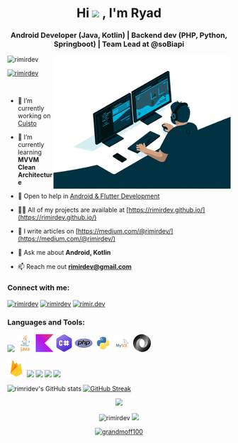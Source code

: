 <h1 align="center">Hi <img src="https://media.giphy.com/media/hvRJCLFzcasrR4ia7z/giphy.gif" width="30px"> , I'm Ryad</h1>
<h3 align="center">Android Developer (Java, Kotlin) | Backend dev (PHP, Python, Springboot) | Team Lead at @soBiapi</h3>
<img align="right" alt="Coding" width="400" src="https://github.com/rimirdev/rimirdev.github.io/blob/6f1b623ed5d8f09cdfff41b5a21f45275d590e0a/images/djbwgfw-ezgif.com-effects.gif">

<p align="left"> <img src="https://komarev.com/ghpvc/?username=rimirdev&label=Profile%20views&color=0e75b6&style=flat" alt="rimirdev" /> </p>
<p align="left"> <a href="https://twitter.com/rimirdev" target="blank"><img src="https://img.shields.io/twitter/follow/rimirdev?logo=twitter&style=for-the-badge" alt="rimirdev" /></a> </p>

<p align="left"> <a href="https://twitter.com/" target="blank"><img src="https://img.shields.io/twitter/follow/?logo=twitter&style=for-the-badge" alt="" /></a> </p>

- 🔭 I’m currently working on [Cuisto](https://play.google.com/store/apps/details?id=com.uiresource.cuisto)

- 🌱 I’m currently learning **MVVM Clean Architecture**

- 🤝 Open to help in [Android & Flutter Development](https://roadmap.sh/android)

- 👨‍💻 All of my projects are available at [https://rimirdev.github.io/](https://rimirdev.github.io/)

- 📝 I write articles on [https://medium.com/@rimirdev/](https://medium.com/@rimirdev/)

- 💬 Ask me about **Android, Kotlin**

- 📫 Reach me out **rimirdev@gmail.com**

<h3 align="left">Connect with me:</h3>
<p align="left">
<a href="https://twitter.com/rimirdev" target="blank"><img align="center" src="https://raw.githubusercontent.com/rahuldkjain/github-profile-readme-generator/master/src/images/icons/Social/twitter.svg" alt="rimirdev" height="30" width="40" /></a>
<a href="https://linkedin.com/in/rimirdev" target="blank"><img align="center" src="https://raw.githubusercontent.com/rahuldkjain/github-profile-readme-generator/master/src/images/icons/Social/linked-in-alt.svg" alt="rimirdev" height="30" width="40" /></a>
<a href="https://instagram.com/rimir.dev" target="blank"><img align="center" src="https://raw.githubusercontent.com/rahuldkjain/github-profile-readme-generator/master/src/images/icons/Social/instagram.svg" alt="rimir.dev" height="30" width="40" /></a>
</p>

<h3 align="left">Languages and Tools:</h3>

<code><img height="40" src="https://cdn.svgporn.com/logos/android-vertical.svg"></code>
<code><img height="40" src="https://raw.githubusercontent.com/github/explore/80688e429a7d4ef2fca1e82350fe8e3517d3494d/topics/java/java.png"></code>
<code><img height="40" src="https://raw.githubusercontent.com/github/explore/80688e429a7d4ef2fca1e82350fe8e3517d3494d/topics/kotlin/kotlin.png"></code>
<code><img height="40" src="https://raw.githubusercontent.com/github/explore/80688e429a7d4ef2fca1e82350fe8e3517d3494d/topics/csharp/csharp.png"></code>
<code><img height="40" src="https://raw.githubusercontent.com/github/explore/80688e429a7d4ef2fca1e82350fe8e3517d3494d/topics/php/php.png"></code>
<code><img height="40" src="https://raw.githubusercontent.com/github/explore/80688e429a7d4ef2fca1e82350fe8e3517d3494d/topics/python/python.png"></code>
<code><img height="40" src="https://raw.githubusercontent.com/github/explore/80688e429a7d4ef2fca1e82350fe8e3517d3494d/topics/mysql/mysql.png"></code>
<code><img height="40" src="https://raw.githubusercontent.com/github/explore/80688e429a7d4ef2fca1e82350fe8e3517d3494d/topics/json/json.png"></code>

<code><img height="40" src="https://raw.githubusercontent.com/github/explore/80688e429a7d4ef2fca1e82350fe8e3517d3494d/topics/firebase/firebase.png"></code>
<code><img height="40" src="https://cdn.svgporn.com/logos/google-cloud.svg"></code>
<code><img height="40" src="https://cdn.svgporn.com/logos/google-analytics.svg"></code>
<code><img height="40" src="https://cdn.svgporn.com/logos/google-admob.svg"></code>
<code><img height="40" src="https://cdn.svgporn.com/logos/google-adsense.svg"></code>


![rimridev's GitHub stats](https://github-readme-stats.vercel.app/api?username=rimirdev&theme=dark&show_icons=true)
[![GitHub Streak](https://github-readme-streak-stats.herokuapp.com?user=rimirdev&theme=dark&hide_border=true)](https://git.io/streak-stats)
<p align="center">
    <img src="https://github-profile-summary-cards.vercel.app/api/cards/profile-details?username=rimirdev&theme=github"
</p>
<p align="center">
  <img src="https://github-readme-stats.vercel.app/api/top-langs?username=rimirdev&show_icons=true&locale=en&layout=compact" alt="rimirdev">
  <img src="https://github-profile-summary-cards.vercel.app/api/cards/productive-time?username=GrandMoff100&theme=github&utcOffset=+5.3">
</p>
<p align="center">
    <a href="https://github.com/ryo-ma/github-profile-trophy">
        <img src="https://github-profile-trophy.vercel.app/?username=rimirdev" alt="grandmoff100" />
    </a>
</p>
